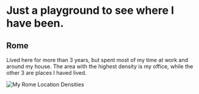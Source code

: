 # Just a playground to see where I have been.


## Rome

Lived here for more than 3 years, but spent most of my time at work
and around my house. The area with the highest density is my office,
while the other 3 are places I haved lived.

![My Rome Location Densities](rome_location.png?raw=true "Test")